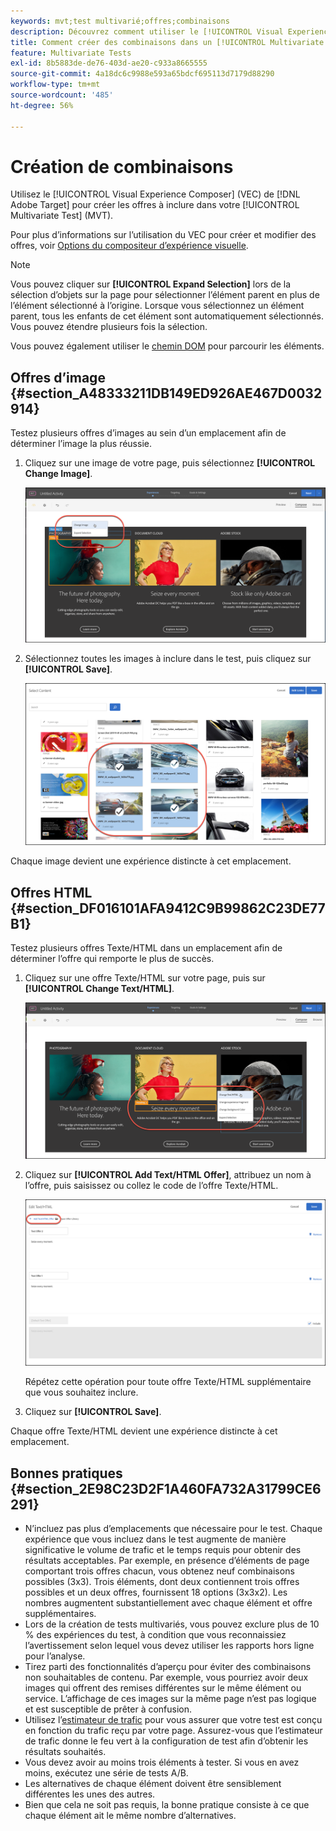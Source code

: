 ```yaml
---
keywords: mvt;test multivarié;offres;combinaisons
description: Découvrez comment utiliser le [!UICONTROL Visual Experience Composer] (VEC) dans l’Adobe  [!DNL Target]  créer les offres que vous souhaitez inclure dans votre [!UICONTROL Multivariate Test] (MVT).
title: Comment créer des combinaisons dans un [!UICONTROL Multivariate Test] (MVT) ?
feature: Multivariate Tests
exl-id: 8b5883de-de76-403d-ae20-c933a8665555
source-git-commit: 4a18dc6c9988e593a65bdcf695113d7179d88290
workflow-type: tm+mt
source-wordcount: '485'
ht-degree: 56%

---
```


# Création de combinaisons

Utilisez le [!UICONTROL Visual Experience Composer] (VEC) de [!DNL Adobe Target] pour créer les offres à inclure dans votre [!UICONTROL Multivariate Test] (MVT).

Pour plus d’informations sur l’utilisation du VEC pour créer et modifier des offres, voir [Options du compositeur d’expérience visuelle](/help/main/c-experiences/c-visual-experience-composer/viztarget-options.md).

>[!NOTE]
>
>Vous pouvez cliquer sur **[!UICONTROL Expand Selection]** lors de la sélection d’objets sur la page pour sélectionner l’élément parent en plus de l’élément sélectionné à l’origine. Lorsque vous sélectionnez un élément parent, tous les enfants de cet élément sont automatiquement sélectionnés. Vous pouvez étendre plusieurs fois la sélection.
>
>Vous pouvez également utiliser le [chemin DOM](/help/main/c-experiences/c-visual-experience-composer/viztarget-options.md#dom-path) pour parcourir les éléments.

## Offres d’image {#section_A48333211DB149ED926AE467D0032914}

Testez plusieurs offres d’images au sein d’un emplacement afin de déterminer l’image la plus réussie.

1. Cliquez sur une image de votre page, puis sélectionnez **[!UICONTROL Change Image]**.

   ![Option de modification d’image](/help/main/c-activities/c-multivariate-testing/t-create-multivariate-test/assets/changeimage.png)

1. Sélectionnez toutes les images à inclure dans le test, puis cliquez sur **[!UICONTROL Save]**.

   ![Boîte de dialogue Sélection du contenu utilisé pour ajouter des images](/help/main/c-activities/c-multivariate-testing/t-create-multivariate-test/assets/addimage.png)

Chaque image devient une expérience distincte à cet emplacement.

## Offres HTML {#section_DF016101AFA9412C9B99862C23DE77B1}

Testez plusieurs offres Texte/HTML dans un emplacement afin de déterminer l’offre qui remporte le plus de succès.

1. Cliquez sur une offre Texte/HTML sur votre page, puis sur **[!UICONTROL Change Text/HTML]**.

   ![Modification du texte/HTML](/help/main/c-activities/c-multivariate-testing/t-create-multivariate-test/assets/changehtml.png)

1. Cliquez sur **[!UICONTROL Add Text/HTML Offer]**, attribuez un nom à l’offre, puis saisissez ou collez le code de l’offre Texte/HTML.

   ![Modification des offres](/help/main/c-activities/c-multivariate-testing/t-create-multivariate-test/assets/editoffers.png)

   Répétez cette opération pour toute offre Texte/HTML supplémentaire que vous souhaitez inclure.

1. Cliquez sur **[!UICONTROL Save]**.

Chaque offre Texte/HTML devient une expérience distincte à cet emplacement.

## Bonnes pratiques {#section_2E98C23D2F1A460FA732A31799CE6291}

* N’incluez pas plus d’emplacements que nécessaire pour le test. Chaque expérience que vous incluez dans le test augmente de manière significative le volume de trafic et le temps requis pour obtenir des résultats acceptables. Par exemple, en présence d’éléments de page comportant trois offres chacun, vous obtenez neuf combinaisons possibles (3x3). Trois éléments, dont deux contiennent trois offres possibles et un deux offres, fournissent 18 options (3x3x2). Les nombres augmentent substantiellement avec chaque élément et offre supplémentaires.
* Lors de la création de tests multivariés, vous pouvez exclure plus de 10 % des expériences du test, à condition que vous reconnaissiez l’avertissement selon lequel vous devez utiliser les rapports hors ligne pour l’analyse.
* Tirez parti des fonctionnalités d’aperçu pour éviter des combinaisons non souhaitables de contenu. Par exemple, vous pourriez avoir deux images qui offrent des remises différentes sur le même élément ou service. L’affichage de ces images sur la même page n’est pas logique et est susceptible de prêter à confusion.
* Utilisez l’[estimateur de trafic](/help/main/c-activities/c-multivariate-testing/t-create-multivariate-test/traffic-estimator.md) pour vous assurer que votre test est conçu en fonction du trafic reçu par votre page. Assurez-vous que l’estimateur de trafic donne le feu vert à la configuration de test afin d’obtenir les résultats souhaités.
* Vous devez avoir au moins trois éléments à tester. Si vous en avez moins, exécutez une série de tests A/B.
* Les alternatives de chaque élément doivent être sensiblement différentes les unes des autres.
* Bien que cela ne soit pas requis, la bonne pratique consiste à ce que chaque élément ait le même nombre d’alternatives.

